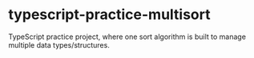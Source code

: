 # typescript-practice-multisort

TypeScript practice project, where one sort algorithm is built to manage multiple data types/structures.
